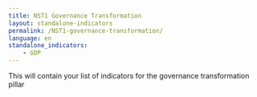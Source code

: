 ```yaml
---
title: NST1 Governance Transformation
layout: standalone-indicators
permalink: /NST1-governance-transformation/
language: en
standalone_indicators:
    - GDP
---
```



This will contain your list of indicators for the governance transformation pillar
